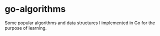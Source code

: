 # go-algorithms

Some popular algorithms and data structures I implemented in Go for the purpose of learning.
